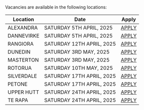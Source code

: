 Vacancies are available in the following locations:

| Location | Date | Apply |
|---|---|---|
|ALEXANDRA|SATURDAY 5TH APRIL, 2025| [APPLY](mailto:tfaala@rgis.co.nz?subject=ALEXANDRA%20-%20SATURDAY%205TH%20APRIL) |
|DANNEVIRKE|SATURDAY 5TH APRIL, 2025| [APPLY](mailto:tfaala@rgis.co.nz?subject=DANNEVIRKE%20-%20SATURDAY%205TH%20APRIL) |
|RANGIORA|SATURDAY 12TH APRIL, 2025| [APPLY](mailto:tfaala@rgis.co.nz?subject=RANGIORA%20-%20SATURDAY%2012TH%20APRIL) |
|DUNEDIN|SATURDAY 3RD MAY, 2025| [APPLY](mailto:tfaala@rgis.co.nz?subject=DUNEDIN%20-%20SATURDAY%203RD%20MAY) |
|MASTERTON|SATURDAY 3RD MAY, 2025| [APPLY](mailto:tfaala@rgis.co.nz?subject=MASTERTON%20-%20SATURDAY%203RD%20MAY) |
|ROTORUA|SATURDAY 10TH MAY, 2025 | [APPLY](mailto:tfaala@rgis.co.nz?subject=ROTORUA%20-%20SATURDAY%2010TH%20MAY) |
|SILVERDALE|SATURDAY 17TH APRIL, 2025| [APPLY](mailto:tfaala@rgis.co.nz?subject=SILVERDALE%20-%20SATURDAY%2017TH%20APRIL) |
|PETONE|SATURDAY 17TH APRIL, 2025| [APPLY](mailto:tfaala@rgis.co.nz?subject=PETONE%20-%20SATURDAY%2017TH%20APRIL) |
|UPPER HUTT|SATURDAY 24TH APRIL, 2025| [APPLY](mailto:tfaala@rgis.co.nz?subject=UPPER%20HUTT%20-%20SATURDAY%2024TH%20APRIL) |
|TE RAPA|SATURDAY 24TH APRIL, 2025| [APPLY](mailto:tfaala@rgis.co.nz?subject=TE%20RAPA%20-%20SATURDAY%2024TH%20APRIL) |
